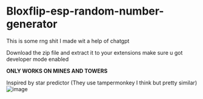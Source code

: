 # Bloxflip-esp-random-number-generator
This is some rng shit I made wit a help of chatgpt


Download the zip file and extract it to your extensions make sure u got developer mode enabled


**ONLY WORKS ON MINES AND TOWERS**


Inspired by star predictor (They use tampermonkey I think but pretty similar)
![image](https://github.com/Semailol/Bloxflip-esp/assets/143439667/98d9da6b-5ab1-4bbf-b4a2-cb6f5a4cf393)
